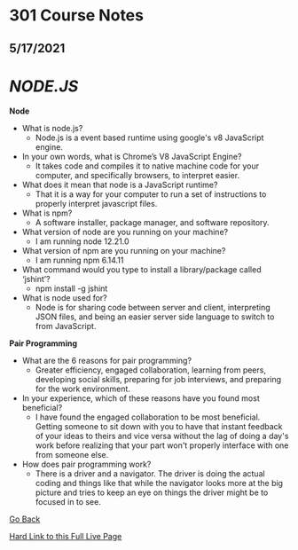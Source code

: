 # 301 Course Notes
## 5/17/2021

# *NODE.JS*

**Node**
- What is node.js?
  - Node.js is a event based runtime using google's v8 JavaScript engine.
- In your own words, what is Chrome’s V8 JavaScript Engine?
  - It takes code and compiles it to native machine code for your computer, and specifically browsers, to interpret easier. 
- What does it mean that node is a JavaScript runtime?
  - That it is a way for your computer to run a set of instructions to properly interpret javascript files.
- What is npm?
  - A software installer, package manager, and software repository.
- What version of node are you running on your machine?
  - I am running node 12.21.0
- What version of npm are you running on your machine?
  - I am running npm 6.14.11
- What command would you type to install a library/package called ‘jshint’?
  - npm install -g jshint
- What is node used for?
  - Node is for sharing code between server and client, interpreting JSON files, and being an easier server side language to switch to from JavaScript.

**Pair Programming**
- What are the 6 reasons for pair programming?
  - Greater efficiency, engaged collaboration, learning from peers, developing social skills, preparing for job interviews, and preparing for the work environment.
- In your experience, which of these reasons have you found most beneficial?
  - I have found the engaged collaboration to be most beneficial. Getting someone to sit down with you to have that instant feedback of your ideas to theirs and vice versa without the lag of doing a day's work before realizing that your part won't properly interface with one from someone else.
- How does pair programming work?
  - There is a driver and a navigator. The driver is doing the actual coding and things like that while the navigator looks more at the big picture and tries to keep an eye on things the driver might be to focused in to see.


[Go Back](README.md)

[Hard Link to this Full Live Page](https://charles-bofferding.github.io/reading-notes/301-06.html)